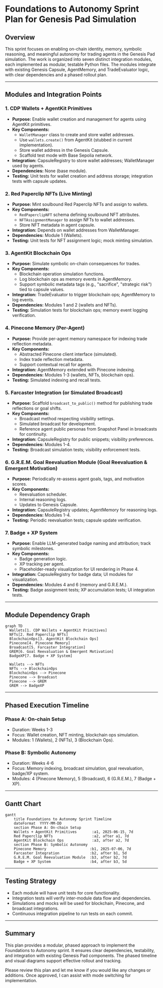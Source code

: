 # Foundations to Autonomy Sprint Plan for Genesis Pad Simulation

## Overview

This sprint focuses on enabling on-chain identity, memory, symbolic reasoning, and meaningful autonomy for trading agents in the Genesis Pad simulation. The work is organized into seven distinct integration modules, each implemented as modular, testable Python files. The modules integrate with existing Genesis Capsule, AgentMemory, and TradeEvaluator logic, with clear dependencies and a phased rollout plan.

---

## Modules and Integration Points

### 1. CDP Wallets + AgentKit Primitives

- **Purpose:** Enable wallet creation and management for agents using AgentKit primitives.
- **Key Components:**
  - `WalletManager` class to create and store wallet addresses.
  - Use `wallets.create()` from AgentKit (stubbed in current implementation).
  - Store wallet address in the Genesis Capsule.
  - Scaffold test mode with Base Sepolia network.
- **Integration:** CapsuleRegistry to store wallet addresses; WalletManager used by agents.
- **Dependencies:** None (base module).
- **Testing:** Unit tests for wallet creation and address storage; integration tests with capsule updates.

### 2. Red Paperclip NFTs (Live Minting)

- **Purpose:** Mint soulbound Red Paperclip NFTs and assign to wallets.
- **Key Components:**
  - `RedPaperclipNFT` schema defining soulbound NFT attributes.
  - `NFTAssignmentManager` to assign NFTs to wallet addresses.
  - Store NFT metadata in agent capsule.
- **Integration:** Depends on wallet addresses from WalletManager.
- **Dependencies:** Module 1 (Wallets).
- **Testing:** Unit tests for NFT assignment logic; mock minting simulation.

### 3. AgentKit Blockchain Ops

- **Purpose:** Simulate symbolic on-chain consequences for trades.
- **Key Components:**
  - Blockchain operation simulation functions.
  - Log blockchain ops as memory events in AgentMemory.
  - Support symbolic metadata tags (e.g., "sacrifice", "strategic risk") tied to capsule values.
- **Integration:** TradeEvaluator to trigger blockchain ops; AgentMemory to log events.
- **Dependencies:** Modules 1 and 2 (wallets and NFTs).
- **Testing:** Simulation tests for blockchain ops; memory event logging verification.

### 4. Pinecone Memory (Per-Agent)

- **Purpose:** Provide per-agent memory namespace for indexing trade reflection metadata.
- **Key Components:**
  - Abstracted Pinecone client interface (simulated).
  - Index trade reflection metadata.
  - Support contextual recall for agents.
- **Integration:** AgentMemory extended with Pinecone indexing.
- **Dependencies:** Modules 1-3 (wallets, NFTs, blockchain ops).
- **Testing:** Simulated indexing and recall tests.

### 5. Farcaster Integration (or Simulated Broadcast)

- **Purpose:** Scaffold `broadcast_to_public()` method for publishing trade reflections or goal shifts.
- **Key Components:**
  - Broadcast method respecting visibility settings.
  - Simulated broadcast for development.
  - Reference agent public personas from Snapshot Panel in broadcasts for continuity.
- **Integration:** CapsuleRegistry for public snippets; visibility preferences.
- **Dependencies:** Modules 1-4.
- **Testing:** Broadcast simulation tests; visibility enforcement tests.

### 6. G.R.E.M. Goal Reevaluation Module (Goal Reevaluation & Emergent Motivation)

- **Purpose:** Periodically re-assess agent goals, tags, and motivation scores.
- **Key Components:**
  - Reevaluation scheduler.
  - Internal reasoning logs.
  - Updates to Genesis Capsule.
- **Integration:** CapsuleRegistry updates; AgentMemory for reasoning logs.
- **Dependencies:** Modules 1-4.
- **Testing:** Periodic reevaluation tests; capsule update verification.

### 7. Badge + XP System

- **Purpose:** Enable LLM-generated badge naming and attribution; track symbolic milestones.
- **Key Components:**
  - Badge generation logic.
  - XP tracking per agent.
  - Placeholder-ready visualization for UI rendering in Phase 4.
- **Integration:** CapsuleRegistry for badge data; UI modules for visualization.
- **Dependencies:** Modules 4 and 6 (memory and G.R.E.M.).
- **Testing:** Badge assignment tests; XP accumulation tests; UI integration tests.

---

## Module Dependency Graph

```mermaid
graph TD
  Wallets[1. CDP Wallets + AgentKit Primitives]
  NFTs[2. Red Paperclip NFTs]
  BlockchainOps[3. AgentKit Blockchain Ops]
  Pinecone[4. Pinecone Memory]
  Broadcast[5. Farcaster Integration]
  GREM[6. Goal Reevaluation & Emergent Motivation]
  BadgeXP[7. Badge + XP System]

  Wallets --> NFTs
  NFTs --> BlockchainOps
  BlockchainOps --> Pinecone
  Pinecone --> Broadcast
  Pinecone --> GREM
  GREM --> BadgeXP
```

---

## Phased Execution Timeline

### Phase A: On-chain Setup

- Duration: Weeks 1-3
- Focus: Wallet creation, NFT minting, blockchain ops simulation.
- Modules: 1 (Wallets), 2 (NFTs), 3 (Blockchain Ops).

### Phase B: Symbolic Autonomy

- Duration: Weeks 4-6
- Focus: Memory indexing, broadcast simulation, goal reevaluation, badge/XP system.
- Modules: 4 (Pinecone Memory), 5 (Broadcast), 6 (G.R.E.M.), 7 (Badge + XP).

---

## Gantt Chart

```mermaid
gantt
    title Foundations to Autonomy Sprint Timeline
    dateFormat  YYYY-MM-DD
    section Phase A: On-chain Setup
    Wallets + AgentKit Primitives       :a1, 2025-06-15, 7d
    Red Paperclip NFTs                  :a2, after a1, 7d
    AgentKit Blockchain Ops             :a3, after a2, 7d
    section Phase B: Symbolic Autonomy
    Pinecone Memory                    :b1, 2025-07-06, 7d
    Farcaster Integration              :b2, after b1, 5d
    G.R.E.M. Goal Reevaluation Module  :b3, after b2, 7d
    Badge + XP System                  :b4, after b3, 5d
```

---

## Testing Strategy

- Each module will have unit tests for core functionality.
- Integration tests will verify inter-module data flow and dependencies.
- Simulations and mocks will be used for blockchain, Pinecone, and broadcast integrations.
- Continuous integration pipeline to run tests on each commit.

---

## Summary

This plan provides a modular, phased approach to implement the Foundations to Autonomy sprint. It ensures clear dependencies, testability, and integration with existing Genesis Pad components. The phased timeline and visual diagrams support effective rollout and tracking.

Please review this plan and let me know if you would like any changes or additions. Once approved, I can assist with mode switching for implementation.
